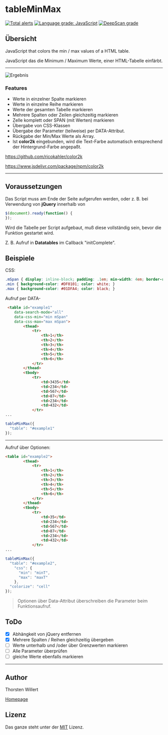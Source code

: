 # tableMinMax

[![Total alerts](https://img.shields.io/lgtm/alerts/g/THWillert/tableMinMax.svg?logo=lgtm&logoWidth=18)](https://lgtm.com/projects/g/THWillert/tableMinMax/alerts/)
[![Language grade: JavaScript](https://img.shields.io/lgtm/grade/javascript/g/THWillert/tableMinMax.svg?logo=lgtm&logoWidth=18)](https://lgtm.com/projects/g/THWillert/tableMinMax/context:javascript)
[![DeepScan grade](https://deepscan.io/api/teams/16969/projects/20289/branches/549501/badge/grade.svg)](https://deepscan.io/dashboard#view=project&tid=16969&pid=20289&bid=549501)

## Übersicht
JavaScript that colors the min / max values of a HTML table.

JavaScript das die Minimum / Maximum Werte, einer HTML-Tabelle einfärbt.

____

![Ergebnis](https://www.thorsten-willert.de/images/Software/JavaScript/Thorsten_H_Willert_-_JavaScript_tableMinMax_Beispiel-Tabelle.png)

### Features

- Werte in einzelner Spalte markieren
- Werte in einzelne Reihe markieren
- Werte der gesamten Tabelle markieren
- Mehrere Spalten oder Zeilen gleichzeitig markieren
- Zelle komplett oder SPAN (mit Werten)  markieren
- Übergabe von CSS-Klassen
- Übergabe der Parameter (teilweise) per DATA-Attribut.
- Rückgabe der Min/Max Werte als Array.
- Ist **color2k** eingebunden, wird die Text-Farbe automatisch entsprechend der Hintergrund-Farbe angepaßt.

https://github.com/ricokahler/color2k

https://www.jsdelivr.com/package/npm/color2k

___

## Voraussetzungen

Das Script muss am Ende der Seite aufgerufen werden, oder z. B. bei Verwendung von **jQuery** innerhalb von
``` JavaScript
$(document).ready(function() {
});
```

Wird die Tabelle per Script aufgebaut, muß diese vollständig sein, bevor die Funktion gestartet wird.

Z. B. Aufruf in **Datatables** im Callback "initComplete".

## Beispiele

CSS:
``` CSS
.mSpan { display: inline-block; padding: .1em; min-width: 4em; border-radius: .3em; }
.min { background-color: #DF0101; color: white; }
.max { background-color: #01DFA4; color: black; }
```

Aufruf per DATA-
``` html
 <table id="example1"
    data-search-mode="all"
    data-css-min="min mSpan"
    data-css-max="max mSpan">
        <thead>
            <tr>
                <th>1</th>
                <th>2</th>
                <th>3</th>
                <th>4</th>
                <th>5</th>
                <th>6</th>
            </tr>
        </thead>
        <tbody>
            <tr>
                <td>3435</td>
                <td>234</td>
                <td>567</td>
                <td>87</td>
                <td>234</td>
                <td>432</td>
            </tr>
...
```
``` JavaScript
tableMinMax({
  "table": "#example1"
});
```
____

Aufruf über Optionen:
``` html
<table id="example2">
        <thead>
            <tr>
                <th>1</th>
                <th>2</th>
                <th>3</th>
                <th>4</th>
                <th>5</th>
                <th>6</th>
            </tr>
        </thead>
        <tbody>
            <tr>
                <td>35</td>
                <td>234</td>
                <td>567</td>
                <td>87</td>
                <td>234</td>
                <td>432</td>
            </tr>
...
```
``` JavaScript
tableMinMax({
  "table": "#example2",
    "css": {
      "min": "minT",
      "max": "maxT"
    },
  "colorize": "cell"
});
```
> 
> Optionen über Data-Attribut überschreiben die Parameter beim Funktionsaufruf.
>

## ToDo

- [x] Abhängkeit von jQuery entfernen
- [x] Mehrere Spalten / Reihen gleichzeitig übergeben
- [ ] Werte unterhalb und /oder über Grenzwerten markieren
- [ ] Alle Parameter überprüfen
- [ ] gleiche Werte ebenfalls markieren
 ___

## Author
Thorsten Willert

[Homepage](https://www.thorsten-willert.de/software/javascript/tableminmax)

## Lizenz
Das ganze steht unter der [MIT](https://github.com/THWillert/tableMinMax/blob/master/LICENSE) Lizenz.



